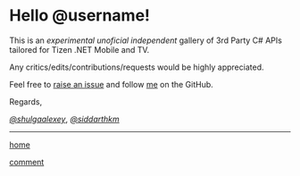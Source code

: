 Hello @username!
================

This is an *experimental* *unoficial* *independent* gallery of 3rd Party C# APIs tailored for Tizen .NET Mobile and TV.

Any critics/edits/contributions/requests would be highly appreciated.

Feel free to [raise an issue](https://github.com/shulgaalexey/gallery-dotnet-sdk-tizen/issues/new) and follow [me](https://github.com/shulgaalexey/) on the GitHub.


Regards,

*[@shulgaalexey](https://github.com/shulgaalexey)*, *[@siddarthkm](https://github.com/siddarthkm)*



---------------------


[home](https://shulgaalexey.github.io/gallery-dotnet-sdk-tizen/)

[comment](https://github.com/shulgaalexey/gallery-dotnet-sdk-tizen/issues/new)
